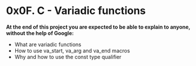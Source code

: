 # 0x0F. C - Variadic functions

**At the end of this project you are expected to be able to explain to anyone, without the help of Google:**

* What are variadic functions
* How to use va_start, va_arg and va_end macros
* Why and how to use the const type qualifier
